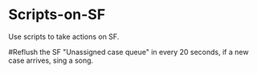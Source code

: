 # Scripts-on-SF
Use scripts to take actions on SF.


#Reflush the SF "Unassigned case queue" in every 20 seconds, if a new case arrives, sing a song.
